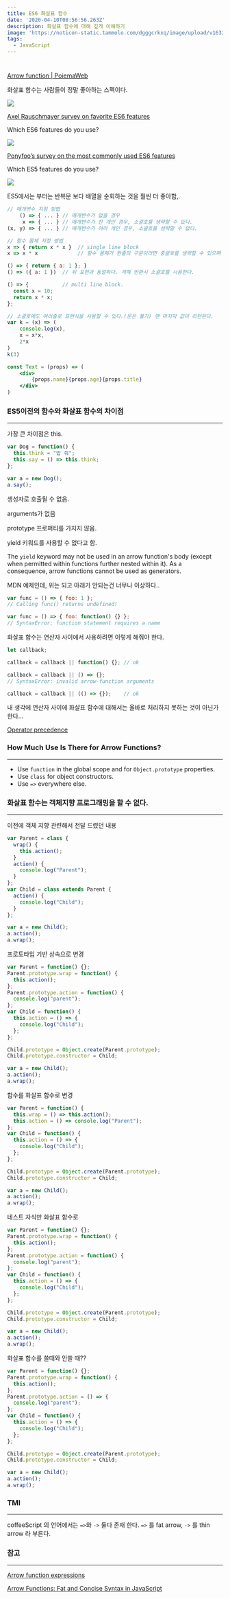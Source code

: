 ```yaml
---
title: ES6 화살표 함수
date: '2020-04-10T08:56:56.263Z'
description: 화살표 함수에 대해 깊게 이해하기
image: 'https://noticon-static.tammolo.com/dgggcrkxq/image/upload/v1632298243/tlog/cover/_____JS_1_jbq8ea.png'
tags:
  - JavaScript
---
```


#

[Arrow function | PoiemaWeb](https://poiemaweb.com/es6-arrow-function)

화살표 함수는 사람들이 정말 좋아하는 스펙이다.

![](https://noticon-static.tammolo.com/dgggcrkxq/image/upload/v1631952588/tlog/arrow-function-image_zca7zz.png)

[Axel Rauschmayer survey on favorite ES6 features](http://www.2ality.com/2015/07/favorite-es6-features.html)

Which ES6 features do you use?

![](https://noticon-static.tammolo.com/dgggcrkxq/image/upload/v1631952586/tlog/arrow-function-image1_wiqr2s.png)

[Ponyfoo’s survey on the most commonly used ES6 features](https://ponyfoo.com/articles/javascript-developer-survey-results)

Which ES5 features do you use?

![](https://noticon-static.tammolo.com/dgggcrkxq/image/upload/v1631952584/tlog/arrow-function-image2_hge9yn.png)

ES5에서는 부터는 반복문 보다 배열을 순회하는 것을 훨씬 더 좋아함,.

```jsx
// 매개변수 지정 방법
    () => { ... } // 매개변수가 없을 경우
     x => { ... } // 매개변수가 한 개인 경우, 소괄호를 생략할 수 있다.
(x, y) => { ... } // 매개변수가 여러 개인 경우, 소괄호를 생략할 수 없다.

// 함수 몸체 지정 방법
x => { return x * x }  // single line block
x => x * x             // 함수 몸체가 한줄의 구문이라면 중괄호를 생략할 수 있으며 암묵적으로 return된다. 위 표현과 동일하다.

() => { return { a: 1 }; }
() => ({ a: 1 })  // 위 표현과 동일하다. 객체 반환시 소괄호를 사용한다.

() => {           // multi line block.
  const x = 10;
  return x * x;
};

// 소괄호에도 여러줄로 표현식을 사용할 수 있다.(문은 불가) 맨 마지막 값이 리턴된다.
var k = (x) => (
	console.log(x),
	x = x*x,
	2*x
)
k(3)

const Text = (props) => (
	<div>
		{props.name}{props.age}{props.title}
	</div>
)
```

### ES5이전의 함수와 화살표 함수의 차이점

---

가장 큰 차이점은 this.

```jsx
var Dog = function() {
  this.think = "밥 줘";
  this.say = () => this.think;
};

var a = new Dog();
a.say();
```

생성자로 호출될 수 없음.

arguments가 없음

prototype 프로퍼티를 가지지 않음.

yield 키워드를 사용할 수 없다고 함.

The `yield` keyword may not be used in an arrow function's body (except when permitted within functions further nested within it). As a consequence, arrow functions cannot be used as generators.

MDN 예제인데, 위는 되고 아래가 안되는건 너무나 이상하다..

```jsx
var func = () => { foo: 1 };
// Calling func() returns undefined!

var func = () => { foo: function() {} };
// SyntaxError: function statement requires a name
```

화살표 함수는 연산자 사이에서 사용하려면 이렇게 해줘야 한다.

```jsx
let callback;

callback = callback || function() {}; // ok

callback = callback || () => {};
// SyntaxError: invalid arrow-function arguments

callback = callback || (() => {});    // ok
```

내 생각에 연산자 사이에 화살표 함수에 대해서는 올바로 처리하지 못하는 것이 아닌가 한다...

[Operator precedence](https://developer.mozilla.org/en-US/docs/Web/JavaScript/Reference/Operators/Operator_Precedence#Table)

### How Much Use Is There for Arrow Functions?

---

- Use `function` in the global scope and for `Object.prototype` properties.
- Use `class` for object constructors.
- Use `=>` everywhere else.

### 화살표 함수는 객체지향 프로그래밍을 할 수 없다.

---

이전에 객체 지향 관련해서 전달 드렸던 내용

```jsx
var Parent = class {
  wrap() {
    this.action();
  }
  action() {
    console.log("Parent");
  }
};
var Child = class extends Parent {
  action() {
    console.log("Child");
  }
};

var a = new Child();
a.action();
a.wrap();
```

프로토타입 기반 상속으로 변경

```jsx
var Parent = function() {};
Parent.prototype.wrap = function() {
  this.action();
};
Parent.prototype.action = function() {
  console.log("parent");
};
var Child = function() {
  this.action = () => {
    console.log("Child");
  };
};

Child.prototype = Object.create(Parent.prototype);
Child.prototype.constructor = Child;

var a = new Child();
a.action();
a.wrap();
```

함수를 화살표 함수로 변경

```jsx
var Parent = function() {
  this.wrap = () => this.action();
  this.action = () => console.log("Parent");
};
var Child = function() {
  this.action = () => {
    console.log("Child");
  };
};

Child.prototype = Object.create(Parent.prototype);
Child.prototype.constructor = Child;

var a = new Child();
a.action();
a.wrap();
```

테스트 자식만 화살표 함수로

```jsx
var Parent = function() {};
Parent.prototype.wrap = function() {
  this.action();
};
Parent.prototype.action = function() {
  console.log("parent");
};
var Child = function() {
  this.action = () => {
    console.log("Child");
  };
};

Child.prototype = Object.create(Parent.prototype);
Child.prototype.constructor = Child;

var a = new Child();
a.action();
a.wrap();
```

화살표 함수를 쓸때와 안쓸 때??

```jsx
var Parent = function() {};
Parent.prototype.wrap = function() {
  this.action();
};
Parent.prototype.action = () => {
  console.log("parent");
};
var Child = function() {
  this.action = () => {
    console.log("Child");
  };
};

Child.prototype = Object.create(Parent.prototype);
Child.prototype.constructor = Child;

var a = new Child();
a.action();
a.wrap();
```

### TMI

---

coffeeScript 의 언어에서는 `=>`와 `->` 둘다 존재 한다.
`=>` 를 fat arrow, `->` 를 thin arrow 라 부른다.

### 참고

---

[Arrow function expressions](https://developer.mozilla.org/en-US/docs/Web/JavaScript/Reference/Functions/Arrow_functions)

[Arrow Functions: Fat and Concise Syntax in JavaScript](https://www.sitepoint.com/es6-arrow-functions-new-fat-concise-syntax-javascript/)
